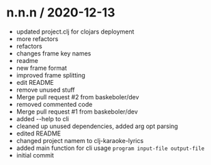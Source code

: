 
n.n.n / 2020-12-13
==================

  * updated project.clj for clojars deployment
  * more refactors
  * refactors
  * changes frame key names
  * readme
  * new frame format
  * improved frame splitting
  * edit README
  * remove unused stuff
  * Merge pull request #2 from baskeboler/dev
  * removed commented code
  * Merge pull request #1 from baskeboler/dev
  * added --help to cli
  * cleaned up unused dependencies, added arg opt parsing
  * edited README
  * changed project namem to clj-karaoke-lyrics
  * added main function for cli usage `program input-file output-file`
  * initial commit
